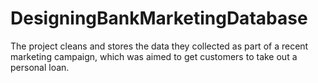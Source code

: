 # DesigningBankMarketingDatabase
The project cleans and stores the data they collected as part of a recent marketing campaign, which was aimed to get customers to take out a personal loan.
